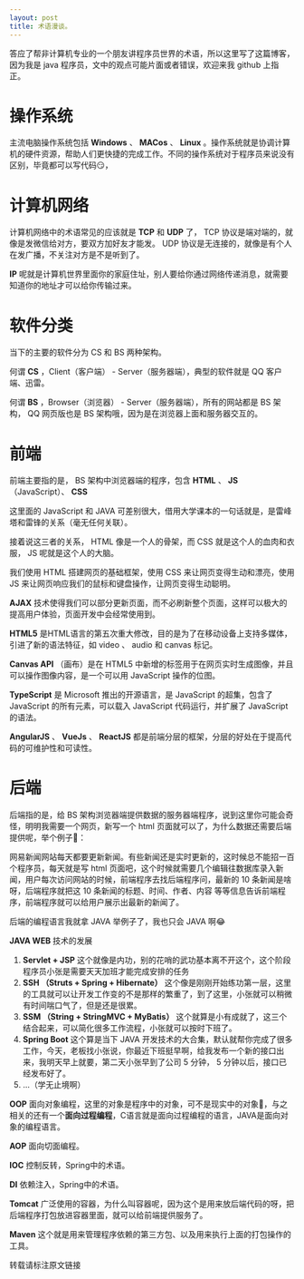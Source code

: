 ```yaml
---
layout: post
title: 术语漫谈。
---
```


答应了帮非计算机专业的一个朋友讲程序员世界的术语，所以这里写了这篇博客，因为我是 java 程序员，文中的观点可能片面或者错误，欢迎来我 github 上指正。

# 操作系统

主流电脑操作系统包括 **Windows** 、 **MACos** 、 **Linux** 。操作系统就是协调计算机的硬件资源，帮助人们更快捷的完成工作。不同的操作系统对于程序员来说没有区别，毕竟都可以写代码:smirk:，

# 计算机网络

计算机网络中的术语常见的应该就是 **TCP** 和 **UDP** 了， TCP 协议是端对端的，就像是发微信给对方，要双方加好友才能发。 UDP 协议是无连接的，就像是有个人在发广播，不关注对方是不是听到了。

**IP** 呢就是计算机世界里面你的家庭住址，别人要给你通过网络传递消息，就需要知道你的地址才可以给你传输过来。

# 软件分类

当下的主要的软件分为 CS 和 BS 两种架构。

何谓 **CS** ，Client（客户端） - Server（服务器端），典型的软件就是 QQ 客户端、迅雷。

何谓 **BS** ，Browser（浏览器） - Server（服务器端），所有的网站都是 BS 架构， QQ 网页版也是 BS 架构哦，因为是在浏览器上面和服务器交互的。

# 前端

前端主要指的是， BS 架构中浏览器端的程序，包含 **HTML** 、 **JS** （JavaScript）、 **CSS** 

这里面的 JavaScript 和 JAVA 可差别很大，借用大学课本的一句话就是，是雷峰塔和雷锋的关系（毫无任何关联）。

接着说这三者的关系， HTML 像是一个人的骨架，而 CSS 就是这个人的血肉和衣服， JS 呢就是这个人的大脑。

我们使用 HTML 搭建网页的基础框架，使用 CSS 来让网页变得生动和漂亮，使用 JS 来让网页响应我们的鼠标和键盘操作，让网页变得生动聪明。

**AJAX** 技术使得我们可以部分更新页面，而不必刷新整个页面，这样可以极大的提高用户体验，页面开发中会经常使用到。

**HTML5** 是HTML语言的第五次重大修改，目的是为了在移动设备上支持多媒体，引进了新的语法特征，如 video 、 audio 和 canvas 标记。

**Canvas API** （画布）是在 HTML5 中新增的标签用于在网页实时生成图像，并且可以操作图像内容，是一个可以用 JavaScript 操作的位图。

**TypeScript** 是 Microsoft 推出的开源语言，是 JavaScript 的超集，包含了 JavaScript 的所有元素，可以载入 JavaScript 代码运行，并扩展了 JavaScript 的语法。

**AngularJS** 、 **VueJs** 、 **ReactJS** 都是前端分层的框架，分层的好处在于提高代码的可维护性和可读性。

# 后端

后端指的是，给 BS 架构浏览器端提供数据的服务器端程序，说到这里你可能会奇怪，明明我需要一个网页，新写一个 html 页面就可以了，为什么数据还需要后端提供呢，举个例子:ghost:：

网易新闻网站每天都要更新新闻。有些新闻还是实时更新的，这时候总不能招一百个程序员，每天就是写 html 页面吧，这个时候就需要几个编辑往数据库录入新闻，用户每次访问网站的时候，前端程序去找后端程序问，最新的 10 条新闻是啥呀，后端程序就把这 10 条新闻的标题、时间、作者、内容 等等信息告诉前端程序，前端程序就可以给用户展示出最新的新闻了。

后端的编程语言我就拿 JAVA 举例子了，我也只会 JAVA 啊:joy:

**JAVA WEB** 技术的发展

1. **Servlet + JSP** 这个就像是内功，别的花哨的武功基本离不开这个，这个阶段程序员小张是需要天天加班才能完成安排的任务
2. **SSH （Struts + Spring + Hibernate）** 这个像是刚刚开始练功第一层，这里的工具就可以让开发工作变的不是那样的繁重了，到了这里，小张就可以稍微有时间喘口气了，但是还是很累。
3. **SSM （String + StringMVC + MyBatis）** 这个就算是小有成就了，这三个结合起来，可以简化很多工作流程，小张就可以按时下班了。
4. **Spring Boot** 这个算是当下 JAVA 开发技术的大合集，默认就帮你完成了很多工作，今天，老板找小张说，你最近下班挺早啊，给我发布一个新的接口出来，我明天早上就要，第二天小张早到了公司 5 分钟， 5 分钟以后，接口已经发布好了。
5. ...（学无止境啊）

**OOP** 面向对象编程，这里的对象是程序中的对象，可不是现实中的对象:grimacing:，与之相关的还有一个**面向过程编程**，C语言就是面向过程编程的语言，JAVA是面向对象的编程语言。

**AOP** 面向切面编程。

**IOC** 控制反转，Spring中的术语。

**DI** 依赖注入，Spring中的术语。

**Tomcat** 广泛使用的容器，为什么叫容器呢，因为这个是用来放后端代码的呀，把后端程序打包放进容器里面，就可以给前端提供服务了。

**Maven** 这个就是用来管理程序依赖的第三方包、以及用来执行上面的打包操作的工具。

转载请标注原文链接
